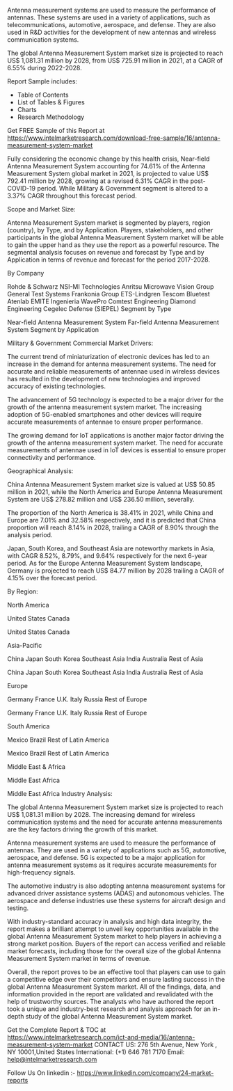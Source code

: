 
Antenna measurement systems are used to measure the performance of antennas. These systems are used in a variety of applications, such as telecommunications, automotive, aerospace, and defense. They are also used in R&D activities for the development of new antennas and wireless communication systems.



The global Antenna Measurement System market size is projected to reach US$ 1,081.31 million by 2028, from US$ 725.91 million in 2021, at a CAGR of 6.55% during 2022-2028.

Report Sample includes:
- Table of Contents
- List of Tables & Figures
- Charts
- Research Methodology

Get FREE Sample of this Report at https://www.intelmarketresearch.com/download-free-sample/16/antenna-measurement-system-market








Fully considering the economic change by this health crisis, Near-field Antenna Measurement System accounting for 74.61% of the Antenna Measurement System global market in 2021, is projected to value US$ 792.41 million by 2028, growing at a revised 6.31% CAGR in the post-COVID-19 period. While Military & Government segment is altered to a 3.37% CAGR throughout this forecast period.

Scope and Market Size:



Antenna Measurement System market is segmented by players, region (country), by Type, and by Application. Players, stakeholders, and other participants in the global Antenna Measurement System market will be able to gain the upper hand as they use the report as a powerful resource. The segmental analysis focuses on revenue and forecast by Type and by Application in terms of revenue and forecast for the period 2017-2028.

By Company



Rohde & Schwarz
NSI-MI Technologies
Anritsu
Microwave Vision Group
General Test Systems
Frankonia Group
ETS-Lindgren
Tescom
Bluetest
Atenlab
EMITE Ingenieria
WavePro
Comtest Engineering
Diamond Engineering
Cegelec Defense (SIEPEL)
Segment by Type



Near-field Antenna Measurement System
Far-field Antenna Measurement System
Segment by Application



Military & Government
Commercial
Market Drivers:



The current trend of miniaturization of electronic devices has led to an increase in the demand for antenna measurement systems. The need for accurate and reliable measurements of antennae used in wireless devices has resulted in the development of new technologies and improved accuracy of existing technologies.



The advancement of 5G technology is expected to be a major driver for the growth of the antenna measurement system market. The increasing adoption of 5G-enabled smartphones and other devices will require accurate measurements of antennae to ensure proper performance.



The growing demand for IoT applications is another major factor driving the growth of the antenna measurement system market. The need for accurate measurements of antennae used in IoT devices is essential to ensure proper connectivity and performance.

Geographical Analysis:



China Antenna Measurement System market size is valued at US$ 50.85 million in 2021, while the North America and Europe Antenna Measurement System are US$ 278.82 million and US$ 236.50 million, severally.



The proportion of the North America is 38.41% in 2021, while China and Europe are 7.01% and 32.58% respectively, and it is predicted that China proportion will reach 8.14% in 2028, trailing a CAGR of 8.90% through the analysis period.



Japan, South Korea, and Southeast Asia are noteworthy markets in Asia, with CAGR 8.52%, 8.79%, and 9.64% respectively for the next 6-year period. As for the Europe Antenna Measurement System landscape, Germany is projected to reach US$ 84.77 million by 2028 trailing a CAGR of 4.15% over the forecast period.





By Region:



North America


United States
Canada


United States
Canada


Asia-Pacific


China
Japan
South Korea
Southeast Asia
India
Australia
Rest of Asia


China
Japan
South Korea
Southeast Asia
India
Australia
Rest of Asia


Europe


Germany
France
U.K.
Italy
Russia
Rest of Europe


Germany
France
U.K.
Italy
Russia
Rest of Europe


South America


Mexico
Brazil
Rest of Latin America


Mexico
Brazil
Rest of Latin America


Middle East & Africa


Middle East
Africa


Middle East
Africa
Industry Analysis:



The global Antenna Measurement System market size is projected to reach US$ 1,081.31 million by 2028. The increasing demand for wireless communication systems and the need for accurate antenna measurements are the key factors driving the growth of this market.



Antenna measurement systems are used to measure the performance of antennas. They are used in a variety of applications such as 5G, automotive, aerospace, and defense. 5G is expected to be a major application for antenna measurement systems as it requires accurate measurements for high-frequency signals.



The automotive industry is also adopting antenna measurement systems for advanced driver assistance systems (ADAS) and autonomous vehicles. The aerospace and defense industries use these systems for aircraft design and testing.



With industry-standard accuracy in analysis and high data integrity, the report makes a brilliant attempt to unveil key opportunities available in the global Antenna Measurement System market to help players in achieving a strong market position. Buyers of the report can access verified and reliable market forecasts, including those for the overall size of the global Antenna Measurement System market in terms of revenue.



Overall, the report proves to be an effective tool that players can use to gain a competitive edge over their competitors and ensure lasting success in the global Antenna Measurement System market. All of the findings, data, and information provided in the report are validated and revalidated with the help of trustworthy sources. The analysts who have authored the report took a unique and industry-best research and analysis approach for an in-depth study of the global Antenna Measurement System market.

Get the Complete Report & TOC at https://www.intelmarketresearch.com/ict-and-media/16/antenna-measurement-system-market
CONTACT US:
276 5th Avenue, New York , NY 10001,United States
International: (+1) 646 781 7170
Email: help@intelmarketresearch.com

Follow Us On linkedin :- https://www.linkedin.com/company/24-market-reports
